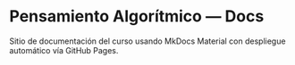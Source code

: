 # Pensamiento Algorítmico — Docs

Sitio de documentación del curso usando MkDocs Material con despliegue automático vía GitHub Pages.
